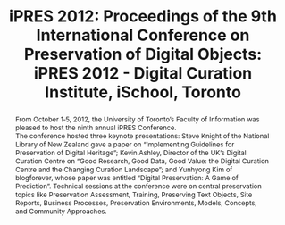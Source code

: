 ---
abstract: "From October 1‐5, 2012, the University of Toronto’s Faculty of Information
  was pleased to host the ninth annual iPRES Conference. \n\nThe conference hosted
  three keynote presentations: Steve Knight of the National Library of New Zealand
  gave a paper on “Implementing Guidelines for Preservation of Digital Heritage”;
  Kevin Ashley, Director of the UK’s Digital Curation Centre on “Good Research, Good
  Data, Good Value: the Digital Curation Centre and the Changing Curation Landscape”;
  and Yunhyong Kim of blogforever, whose paper was entitled “Digital Preservation:
  A Game of Prediction”. Technical sessions at the conference were on central preservation
  topics like Preservation Assessment, Training, Preserving Text Objects, Site Reports,
  Business Processes, Preservation Environments, Models, Concepts, and Community Approaches."
creators:
- Ashley, Kevin
- Moore, Reagan
- Ross, Seamus
date: null
document_url: https://services.phaidra.univie.ac.at/api/object/o:294083/download
grand_parent: iPRES
institutions: []
keywords:
- ischool
- toronto
- canada
- digital preservation
landing_page_url: https://phaidra.univie.ac.at/o:294083
language: eng
layout: publication
license: CC BY-NC-SA 3.0 AT
notes_url: null
parent: iPRES 2012
presentation_url: null
size: 31330267
source_name: iPRES
title: 'iPRES 2012: Proceedings of the 9th International Conference on Preservation
  of Digital Objects: iPRES 2012 - Digital Curation Institute, iSchool, Toronto'
type: paper
year: 2012
---